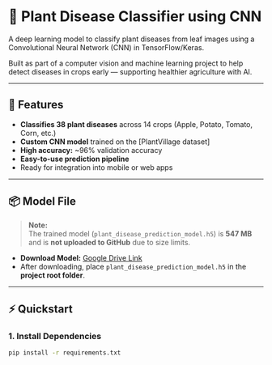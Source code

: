 # 🌿 Plant Disease Classifier using CNN

A deep learning model to classify plant diseases from leaf images using a Convolutional Neural Network (CNN) in TensorFlow/Keras.

Built as part of a computer vision and machine learning project to help detect diseases in crops early — supporting healthier agriculture with AI.

---

## 🚀 Features

- **Classifies 38 plant diseases** across 14 crops (Apple, Potato, Tomato, Corn, etc.)
- **Custom CNN model** trained on the [PlantVillage dataset]
- **High accuracy:** ~96% validation accuracy
- **Easy-to-use prediction pipeline**
- Ready for integration into mobile or web apps

---

## 📦 Model File

> **Note:**  
> The trained model (`plant_disease_prediction_model.h5`) is **547 MB** and is **not uploaded to GitHub** due to size limits.

- **Download Model:** [Google Drive Link](https://drive.google.com/drive/folders/1O3VCjkajxUzHYiCLY_-vEHzAe_M5ovAD)
- After downloading, place `plant_disease_prediction_model.h5` in the **project root folder**.

---

## ⚡️ Quickstart

### 1. Install Dependencies

```bash
pip install -r requirements.txt
```



